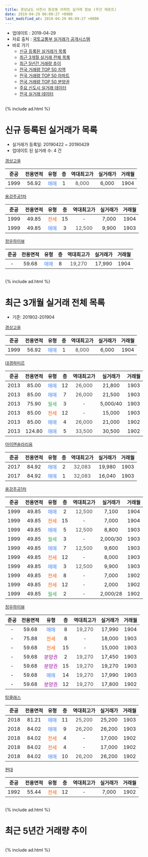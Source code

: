 ```yaml
---
title: 경상남도 사천시 용강동 아파트 실거래 정보 (주간 레포트)
date: 2019-04-29 06:09:27 +0900
last_modified_at: 2019-04-29 06:09:27 +0900
---
```


* 업데이트 : 2019-04-29
* 자료 출처 : [국토교통부 실거래가 공개시스템](http://rt.molit.go.kr)
* 바로 가기
    * [신규 등록된 실거래가 목록](#신규-등록된-실거래가-목록)
    * [최근 3개월 실거래 전체 목록](#최근-3개월-실거래-전체-목록)
    * [최근 5년간 거래량 추이](#최근-5년간-거래량-추이)
    * [전국 거래량 TOP 50 지역](https://inasie.github.io/apt-trade-info/최근-3개월-전국에서-가장-거래가-많이-발생한-지역)
    * [전국 거래량 TOP 50 아파트](https://inasie.github.io/apt-trade-info/최근-3개월-전국에서-가장-거래가-많이-발생한-아파트)
    * [전국 거래량 TOP 50 분양권](https://inasie.github.io/apt-trade-info/최근-3개월-전국에서-가장-거래가-많이-발생한-분양권)
    * [주요 신도시 실거래 데이터](https://inasie.github.io/apt-trade-info/주요-신도시)
    * [전국 실거래 데이터](https://inasie.github.io/apt-trade-info/전국)
<br>
{% include ad.html %}
<br>

# 신규 등록된 실거래가 목록
* 실거래가 등록일: 20190422 ~ 20190429
* 업데이트 된 실거래 수: 4 건


[경상고을](https://search.naver.com/search.naver?query=%EA%B2%BD%EC%83%81%EB%82%A8%EB%8F%84+%EC%82%AC%EC%B2%9C%EC%8B%9C+%EC%9A%A9%EA%B0%95%EB%8F%99+%EA%B2%BD%EC%83%81%EA%B3%A0%EC%9D%84)

|준공|전용면적|유형|층|역대최고가|실거래가|거래월|
|:---:|:---:|:---:|:---:|:---:|:---:|:---:|
|1999|56.92|<span style="color:#4285f3">매매</span>|1|<span style="color:#444444">8,000</span>|6,000|1904|

[용강주공1차](https://search.naver.com/search.naver?query=%EA%B2%BD%EC%83%81%EB%82%A8%EB%8F%84+%EC%82%AC%EC%B2%9C%EC%8B%9C+%EC%9A%A9%EA%B0%95%EB%8F%99+%EC%9A%A9%EA%B0%95%EC%A3%BC%EA%B3%B51%EC%B0%A8)

|준공|전용면적|유형|층|역대최고가|실거래가|거래월|
|:---:|:---:|:---:|:---:|:---:|:---:|:---:|
|1999|49.85|<span style="color:#ff5a00">전세</span>|15|<span style="color:#444444">-</span>|7,000|1904|
|1999|49.85|<span style="color:#4285f3">매매</span>|3|<span style="color:#444444">12,500</span>|9,900|1903|

[정우하이뷰](https://search.naver.com/search.naver?query=%EA%B2%BD%EC%83%81%EB%82%A8%EB%8F%84+%EC%82%AC%EC%B2%9C%EC%8B%9C+%EC%9A%A9%EA%B0%95%EB%8F%99+%EC%A0%95%EC%9A%B0%ED%95%98%EC%9D%B4%EB%B7%B0)

|준공|전용면적|유형|층|역대최고가|실거래가|거래월|
|:---:|:---:|:---:|:---:|:---:|:---:|:---:|
|-|59.68|<span style="color:#4285f3">매매</span>|8|<span style="color:#444444">19,270</span>|17,990|1904|


<br>
{% include ad.html %}
<br>

# 최근 3개월 실거래 전체 목록
* 기준: 201902-201904


[경상고을](https://search.naver.com/search.naver?query=%EA%B2%BD%EC%83%81%EB%82%A8%EB%8F%84+%EC%82%AC%EC%B2%9C%EC%8B%9C+%EC%9A%A9%EA%B0%95%EB%8F%99+%EA%B2%BD%EC%83%81%EA%B3%A0%EC%9D%84)

|준공|전용면적|유형|층|역대최고가|실거래가|거래월|
|:---:|:---:|:---:|:---:|:---:|:---:|:---:|
|1999|56.92|<span style="color:#4285f3">매매</span>|1|<span style="color:#444444">8,000</span>|6,000|1904|

[대경파미르](https://search.naver.com/search.naver?query=%EA%B2%BD%EC%83%81%EB%82%A8%EB%8F%84+%EC%82%AC%EC%B2%9C%EC%8B%9C+%EC%9A%A9%EA%B0%95%EB%8F%99+%EB%8C%80%EA%B2%BD%ED%8C%8C%EB%AF%B8%EB%A5%B4)

|준공|전용면적|유형|층|역대최고가|실거래가|거래월|
|:---:|:---:|:---:|:---:|:---:|:---:|:---:|
|2013|85.00|<span style="color:#4285f3">매매</span>|12|<span style="color:#444444">26,000</span>|21,800|1903|
|2013|85.00|<span style="color:#4285f3">매매</span>|7|<span style="color:#444444">26,000</span>|21,500|1903|
|2013|75.90|<span style="color:#34a853">월세</span>|3|<span style="color:#444444">-</span>|5,000/40|1903|
|2013|85.00|<span style="color:#ff5a00">전세</span>|12|<span style="color:#444444">-</span>|15,000|1903|
|2013|85.00|<span style="color:#4285f3">매매</span>|4|<span style="color:#444444">26,000</span>|21,000|1902|
|2013|124.80|<span style="color:#4285f3">매매</span>|5|<span style="color:#444444">33,500</span>|30,500|1902|

[아이엔솔라리움](https://search.naver.com/search.naver?query=%EA%B2%BD%EC%83%81%EB%82%A8%EB%8F%84+%EC%82%AC%EC%B2%9C%EC%8B%9C+%EC%9A%A9%EA%B0%95%EB%8F%99+%EC%95%84%EC%9D%B4%EC%97%94%EC%86%94%EB%9D%BC%EB%A6%AC%EC%9B%80)

|준공|전용면적|유형|층|역대최고가|실거래가|거래월|
|:---:|:---:|:---:|:---:|:---:|:---:|:---:|
|2017|84.92|<span style="color:#4285f3">매매</span>|2|<span style="color:#444444">32,083</span>|19,980|1903|
|2017|84.92|<span style="color:#4285f3">매매</span>|1|<span style="color:#444444">32,083</span>|16,040|1903|

[용강주공1차](https://search.naver.com/search.naver?query=%EA%B2%BD%EC%83%81%EB%82%A8%EB%8F%84+%EC%82%AC%EC%B2%9C%EC%8B%9C+%EC%9A%A9%EA%B0%95%EB%8F%99+%EC%9A%A9%EA%B0%95%EC%A3%BC%EA%B3%B51%EC%B0%A8)

|준공|전용면적|유형|층|역대최고가|실거래가|거래월|
|:---:|:---:|:---:|:---:|:---:|:---:|:---:|
|1999|49.85|<span style="color:#4285f3">매매</span>|2|<span style="color:#444444">12,500</span>|7,100|1904|
|1999|49.85|<span style="color:#ff5a00">전세</span>|15|<span style="color:#444444">-</span>|7,000|1904|
|1999|49.85|<span style="color:#4285f3">매매</span>|5|<span style="color:#444444">12,500</span>|8,800|1903|
|1999|49.85|<span style="color:#34a853">월세</span>|3|<span style="color:#444444">-</span>|2,000/30|1903|
|1999|49.85|<span style="color:#4285f3">매매</span>|7|<span style="color:#444444">12,500</span>|9,600|1903|
|1999|49.85|<span style="color:#ff5a00">전세</span>|12|<span style="color:#444444">-</span>|8,000|1903|
|1999|49.85|<span style="color:#4285f3">매매</span>|3|<span style="color:#444444">12,500</span>|9,900|1903|
|1999|49.85|<span style="color:#ff5a00">전세</span>|8|<span style="color:#444444">-</span>|7,000|1902|
|1999|49.85|<span style="color:#ff5a00">전세</span>|12|<span style="color:#444444">-</span>|2,000|1902|
|1999|49.85|<span style="color:#34a853">월세</span>|2|<span style="color:#444444">-</span>|2,000/28|1902|

[정우하이뷰](https://search.naver.com/search.naver?query=%EA%B2%BD%EC%83%81%EB%82%A8%EB%8F%84+%EC%82%AC%EC%B2%9C%EC%8B%9C+%EC%9A%A9%EA%B0%95%EB%8F%99+%EC%A0%95%EC%9A%B0%ED%95%98%EC%9D%B4%EB%B7%B0)

|준공|전용면적|유형|층|역대최고가|실거래가|거래월|
|:---:|:---:|:---:|:---:|:---:|:---:|:---:|
|-|59.68|<span style="color:#4285f3">매매</span>|8|<span style="color:#444444">19,270</span>|17,990|1904|
|-|75.88|<span style="color:#ff5a00">전세</span>|8|<span style="color:#444444">-</span>|18,000|1903|
|-|59.68|<span style="color:#ff5a00">전세</span>|15|<span style="color:#444444">-</span>|15,000|1903|
|-|59.68|<span style="color:#9C11A5">분양권</span>|2|<span style="color:#444444">19,270</span>|17,450|1903|
|-|59.68|<span style="color:#9C11A5">분양권</span>|15|<span style="color:#444444">19,270</span>|19,270|1903|
|-|59.68|<span style="color:#4285f3">매매</span>|14|<span style="color:#444444">19,270</span>|17,990|1903|
|-|59.68|<span style="color:#9C11A5">분양권</span>|12|<span style="color:#444444">19,270</span>|17,800|1902|

[탑클래스](https://search.naver.com/search.naver?query=%EA%B2%BD%EC%83%81%EB%82%A8%EB%8F%84+%EC%82%AC%EC%B2%9C%EC%8B%9C+%EC%9A%A9%EA%B0%95%EB%8F%99+%ED%83%91%ED%81%B4%EB%9E%98%EC%8A%A4)

|준공|전용면적|유형|층|역대최고가|실거래가|거래월|
|:---:|:---:|:---:|:---:|:---:|:---:|:---:|
|2018|81.21|<span style="color:#4285f3">매매</span>|11|<span style="color:#444444">25,200</span>|25,200|1903|
|2018|84.02|<span style="color:#4285f3">매매</span>|9|<span style="color:#444444">26,200</span>|26,200|1903|
|2018|84.02|<span style="color:#ff5a00">전세</span>|4|<span style="color:#444444">-</span>|17,000|1902|
|2018|84.02|<span style="color:#ff5a00">전세</span>|4|<span style="color:#444444">-</span>|17,000|1902|
|2018|84.02|<span style="color:#4285f3">매매</span>|10|<span style="color:#444444">26,200</span>|26,200|1902|

[현대](https://search.naver.com/search.naver?query=%EA%B2%BD%EC%83%81%EB%82%A8%EB%8F%84+%EC%82%AC%EC%B2%9C%EC%8B%9C+%EC%9A%A9%EA%B0%95%EB%8F%99+%ED%98%84%EB%8C%80)

|준공|전용면적|유형|층|역대최고가|실거래가|거래월|
|:---:|:---:|:---:|:---:|:---:|:---:|:---:|
|1992|55.44|<span style="color:#ff5a00">전세</span>|12|<span style="color:#444444">-</span>|7,000|1902|


<br>
{% include ad.html %}
<br>

# 최근 5년간 거래량 추이


<div style="width:100%;">
    <canvas id="deal_progress" height="200"></canvas>
</div>

<script>
new Chart(document.getElementById("deal_progress"), {
    type: 'line',
    data: {
        labels: ['201404','201405','201406','201407','201408','201409','201410','201411','201412','201501','201502','201503','201504','201505','201506','201507','201508','201509','201510','201511','201512','201601','201602','201603','201604','201605','201606','201607','201608','201609','201610','201611','201612','201701','201702','201703','201704','201705','201706','201707','201708','201709','201710','201711','201712','201801','201802','201803','201804','201805','201806','201807','201808','201809','201810','201811','201812','201901','201902','201903','201904'],
        datasets: [{
            label: '매매',
            pointRadius: 1,
            data: [10, 15, 17, 18, 20, 20, 21, 11, 16, 17, 11, 17, 21, 14, 8, 7, 4, 14, 21, 11, 12, 14, 13, 10, 9, 13, 6, 6, 10, 8, 8, 15, 22, 8, 15, 16, 10, 13, 8, 6, 5, 16, 5, 12, 6, 9, 3, 9, 3, 5, 7, 11, 9, 7, 13, 4, 11, 6, 4, 12, 3],
            borderColor: "rgba(255, 201, 14, 1)",
            backgroundColor: "rgba(255, 201, 14, 0.5)",
            fill: false,
            lineTension: 0
        },{
            label: '전월세',
            pointRadius: 1,
            data: [7, 4, 2, 3, 2, 2, 8, 2, 5, 2, 5, 4, 3, 4, 4, 3, 14, 3, 6, 5, 1, 4, 4, 4, 2, 1, 4, 2, 5, 0, 4, 1, 5, 4, 8, 9, 0, 5, 1, 3, 8, 4, 4, 4, 5, 2, 6, 7, 8, 2, 5, 3, 3, 1, 4, 1, 4, 4, 6, 6, 1],
            borderColor: "rgba(0, 141, 185, 1)",
            backgroundColor: "rgba(0, 141, 185, 0.5)",
            fill: false,
            lineTension: 0
        }
        ]
    },
    options: {
        responsive: true,
        title: {
            display: false
        },
        tooltips: {
            mode: 'index',
            intersect: false
        },
        hover: {
            mode: 'nearest',
            intersect: true
        },
        scales: {
            xAxes: [{
                display: true,
                scaleLabel: {
                    display: true,
                    labelString: '년/월'
                }
            }],
            yAxes: [{
                display: true,
                ticks: {
                    suggestedMin: 0,
                },
                scaleLabel: {
                    display: true,
                    labelString: '실거래 수'
                }
            }]
        }
    }
});

</script>


<br>
{% include ad.html %}
<br>

